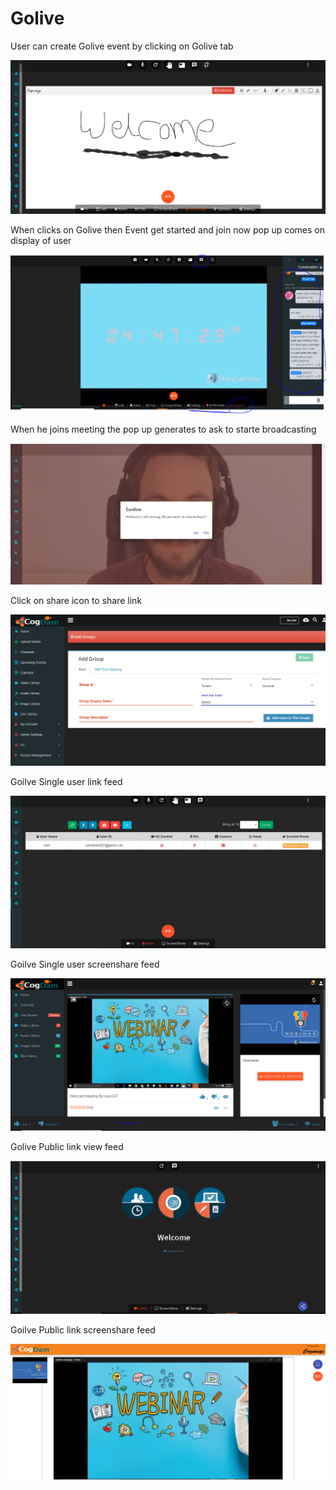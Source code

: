 # Golive

User can create Golive event by clicking on Golive tab 

![](.gitbook/assets/image%20%2837%29.png)

When clicks on Golive then Event get started and join now pop up comes on display of user

![](.gitbook/assets/image%20%28192%29.png)

When he joins meeting the pop up generates to ask to starte broadcasting 

![](.gitbook/assets/image%20%2834%29.png)

Click on share icon to share  link

![](.gitbook/assets/image%20%2815%29.png)

Goilve Single user link feed

![](.gitbook/assets/image%20%28132%29.png)

Goilve Single user screenshare feed

![](.gitbook/assets/microsoftteams-image-3.png)

Golive Public link view feed

![](.gitbook/assets/image%20%28141%29.png)

Goilve Public link screenshare feed

![](.gitbook/assets/microsoftteams-image-4.png)











